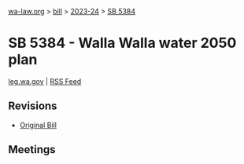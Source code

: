 [wa-law.org](/) > [bill](/bill/) > [2023-24](/bill/2023-24/) > [SB 5384](/bill/2023-24/sb/5384/)

# SB 5384 - Walla Walla water 2050 plan
[leg.wa.gov](https://app.leg.wa.gov/billsummary?BillNumber=5384&Year=2023&Initiative=false) | [RSS Feed](./rss.xml)

## Revisions
* [Original Bill](1/)

## Meetings